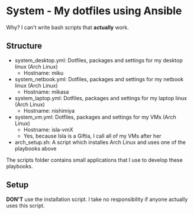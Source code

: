 System - My dotfiles using Ansible
===
Why? I can't write bash scripts that **actually** work.

## Structure
- system_desktop.yml: Dotfiles, packages and settings for my desktop linux (Arch Linux)
  - Hostname: miku
- system_netbook.yml: Dotfiles, packages and settings for my netbook linux (Arch Linux)
  - Hostname: mikasa
- system_laptop.yml: Dotfiles, packages and settings for my laptop linux (Arch Linux)
  - Hostname: nishimiya
- system_vm.yml: Dotfiles, packages and settings for my VMs (Arch Linux)
  - Hostname: isla-vmX
  - Yes, because Isla is a Giftia, I call all of my VMs after her
- arch_setup.sh: A script which installes Arch Linux and uses one of the playbooks above

The scripts folder contains small applications that I use to develop these playbooks.
## Setup
**DON'T** use the installation script. I take no responsibility if anyone actually uses this script.
